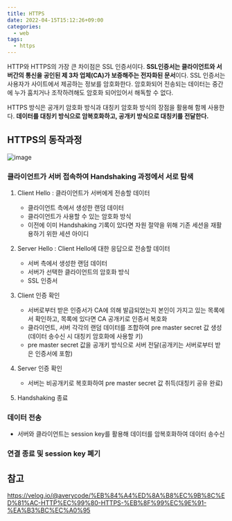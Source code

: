 ```yaml
---
title: HTTPS
date: 2022-04-15T15:12:26+09:00
categories:
  - web
tags: 
  - https
---
```


HTTP와 HTTPS의 가장 큰 차이점은 SSL 인증서이다. **SSL인증서는 클라이언트와 서버간의 통신을 공인된 제 3차 업체(CA)가 보증해주는 전자화된 문서**이다. SSL 인증서는 사용자가 사이트에서 제공하는 정보를 암호화한다. 암호화되어 전송되는 데이터는 중간에 누가 훔치거나 조작하려해도 암호화 되어있어서 해독할 수 없다. 

HTTPS 방식은 공개키 암호화 방식과 대칭키 암호화 방식의 장점을 활용해 함께 사용한다. **데이터를 대칭키 방식으로 암복호화하고, 공개키 방식으로 대칭키를 전달한다.**

## HTTPS의 동작과정

![image](https://user-images.githubusercontent.com/46465928/163977285-499e0513-6a79-45f3-8fb6-63a1468b0962.png)

### 클라이언트가 서버 접속하여 Handshaking 과정에서 서로 탐색
1. Client Hello : 클라이언트가 서버에게 전송할 데이터
    - 클라이언트 측에서 생성한 랜덤 데이터
    - 클라이언트가 사용할 수 있는 암호화 방식
    - 이전에 이미 Handshaking 기록이 있다면 자원 절약을 위해 기존 세션을 재활용하기 위한 세션 아이디

2. Server Hello : Client Hello에 대한 응답으로 전송할 데이터
    - 서버 측에서 생성한 랜덤 데이터
    - 서버가 선택한 클라이언트의 암호화 방식
    - SSL 인증서

3. Client 인증 확인
    - 서버로부터 받은 인증서가 CA에 의해 발급되었는지 본인이 가지고 있는 목록에서 확인하고, 목록에 있다면 CA 공개키로 인증서 복호화
    - 클라이언트, 서버 각각의 랜덤 데이터를 조합하여 pre master secret 값 생성(데이터 송수신 시 대칭키 암호화에 사용할 키)
    - pre master secret 값을 공개키 방식으로 서버 전달(공개키는 서버로부터 받은 인증서에 포함)

4. Server 인증 확인
    - 서버는 비공개키로 복호화하여 pre master secret 값 취득(대칭키 공유 완료)

5. Handshaking 종료

### 데이터 전송
  - 서버와 클라이언트는 session key를 활용해 데이터를 암복호화하여 데이터 송수신

### 연결 종료 및 session key 폐기

## 참고
https://velog.io/@averycode/%EB%84%A4%ED%8A%B8%EC%9B%8C%ED%81%AC-HTTP%EC%99%80-HTTPS-%EB%8F%99%EC%9E%91-%EA%B3%BC%EC%A0%95
